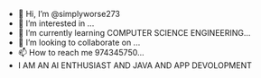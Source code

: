 - 👋 Hi, I’m @simplyworse273
- 👀 I’m interested in ...
- 🌱 I’m currently learning COMPUTER SCIENCE ENGINEERING...
- 💞️ I’m looking to collaborate on ...
- 📫 How to reach me 974345750...
- I AM AN AI ENTHUSIAST AND JAVA AND APP DEVOLOPMENT 

<!---
simplyworse273/simplyworse273 is a ✨ special ✨ repository because its `README.md` (this file) appears on your GitHub profile.
You can click the Preview link to take a look at your changes.

--->
